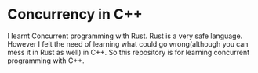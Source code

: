 # Concurrency in C++
I learnt Concurrent programming with Rust. Rust is a very safe language. However I felt the need of learning what could go wrong(although you can mess it in Rust as well) in C++. So this repository is for learning concurrent programming with C++. 

